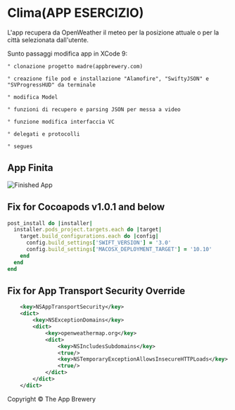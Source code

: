 # Clima(APP ESERCIZIO)

L'app recupera da OpenWeather il meteo per la posizione attuale o per la città selezionata dall'utente.

Sunto passaggi modifica app in XCode 9:

    ° clonazione progetto madre(appbrewery.com)

    ° creazione file pod e installazione "Alamofire", "SwiftyJSON" e "SVProgressHUD" da terminale
    
    ° modifica Model
    
    ° funzioni di recupero e parsing JSON per messa a video 
    
    ° funzione modifica interfaccia VC
    
    ° delegati e protocolli 
    
    ° segues
    
    
## App Finita
![Finished App](https://github.com/londonappbrewery/Images/blob/master/Clima.gif)

## Fix for Cocoapods v1.0.1 and below

```ruby
post_install do |installer|
  installer.pods_project.targets.each do |target|
    target.build_configurations.each do |config|
      config.build_settings['SWIFT_VERSION'] = '3.0'
      config.build_settings['MACOSX_DEPLOYMENT_TARGET'] = '10.10'
    end
  end
end
```

## Fix for App Transport Security Override

```XML
	<key>NSAppTransportSecurity</key>
	<dict>
		<key>NSExceptionDomains</key>
		<dict>
			<key>openweathermap.org</key>
			<dict>
				<key>NSIncludesSubdomains</key>
				<true/>
				<key>NSTemporaryExceptionAllowsInsecureHTTPLoads</key>
				<true/>
			</dict>
		</dict>
	</dict>
```


Copyright © The App Brewery
